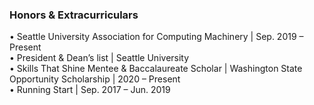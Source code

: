 ### Honors & Extracurriculars

• Seattle University Association for Computing Machinery | Sep. 2019 – Present\
• President & Dean’s list | Seattle University\
• Skills That Shine Mentee & Baccalaureate Scholar | Washington State Opportunity Scholarship | 2020 – Present\
• Running Start | Sep. 2017 – Jun. 2019
